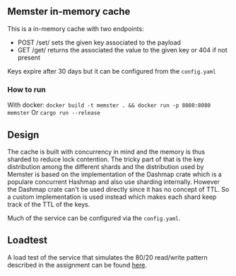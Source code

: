 ## Memster in-memory cache
This is a in-memory cache with two endpoints:

* POST /set/<key> sets the given key associated to the payload
* GET /get/<key>  returns the associated the value to the given key or 404 if not present

Keys expire after 30 days but it can be configured from the `config.yaml`

### How to run
With docker:
`docker build -t memster . && docker run -p 8080:8080 memster`
Or 
`cargo run --release` 

## Design
The cache is built with concurrency in mind and the memory is thus sharded to reduce lock contention. The tricky part of that is the key distribution among the different shards and the distribution used by Memster is based on the implementation of the Dashmap crate which is a populare concurrent Hashmap and also use sharding internally. However the Dashmap crate can't be used directly since it has no concept of TTL. So a custom implementation is used instead which makes each shard keep track of the TTL of the keys. 

Much of the service can be configured via the `config.yaml`.

## Loadtest
A load test of the service that simulates the 80/20 read/write pattern described in the assignment can be found [here](https://github.com/Nehliin/memster-loadtest/tree/master).
